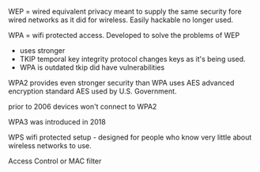 WEP = wired equivalent privacy meant to supply the same security fore wired networks as it did for wireless.  Easily hackable no longer used.

WPA = wifi protected access.  Developed to solve the problems of WEP
* uses stronger 
* TKIP temporal key integrity protocol changes keys as it's being used.
* WPA is outdated tkip did have vulnerabilities

WPA2 provides even stronger security than WPA
uses AES advanced encryption standard
AES used by U.S. Government.

prior to 2006 devices won't connect to WPA2

WPA3 was introduced in 2018 

WPS wifi protected setup - designed for people who know very little about wireless networks to use.

Access Control or MAC filter
